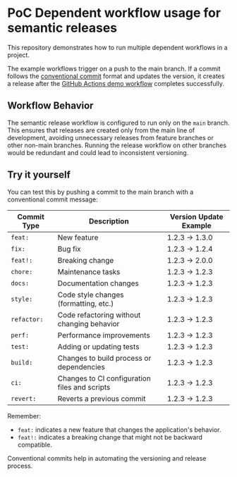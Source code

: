 # PoC Dependent workflow usage for semantic releases
This repository demonstrates how to run multiple dependent workflows in a project.

The example workflows trigger on a push to the main branch. If a commit follows the [conventional commit](https://www.conventionalcommits.org/en/v1.0.0/) format and updates the version, it creates a release after the [GitHub Actions demo workflow](https://docs.github.com/en/actions/writing-workflows/quickstart#creating-your-first-workflow) completes successfully.

## Workflow Behavior

The semantic release workflow is configured to run only on the `main` branch. This ensures that releases are created only from the main line of development, avoiding unnecessary releases from feature branches or other non-main branches. Running the release workflow on other branches would be redundant and could lead to inconsistent versioning.

## Try it yourself
You can test this by pushing a commit to the main branch with a conventional commit message:

| Commit Type | Description                                     | Version Update Example |
|-------------|-------------------------------------------------|------------------------|
| `feat:`     | New feature                                     | 1.2.3 → 1.3.0          |
| `fix:`      | Bug fix                                         | 1.2.3 → 1.2.4          |
| `feat!:`    | Breaking change                                 | 1.2.3 → 2.0.0          |
| `chore:`    | Maintenance tasks                               | 1.2.3 → 1.2.3          |
| `docs:`     | Documentation changes                           | 1.2.3 → 1.2.3          |
| `style:`    | Code style changes (formatting, etc.)           | 1.2.3 → 1.2.3          |
| `refactor:` | Code refactoring without changing behavior      | 1.2.3 → 1.2.3          |
| `perf:`     | Performance improvements                        | 1.2.3 → 1.2.3          |
| `test:`     | Adding or updating tests                        | 1.2.3 → 1.2.3          |
| `build:`    | Changes to build process or dependencies        | 1.2.3 → 1.2.3          |
| `ci:`       | Changes to CI configuration files and scripts   | 1.2.3 → 1.2.3          |
| `revert:`   | Reverts a previous commit                       | 1.2.3 → 1.2.3          |


Remember:
- `feat:` indicates a new feature that changes the application's behavior.
- `feat!:` indicates a breaking change that might not be backward compatible.

Conventional commits help in automating the versioning and release process.
